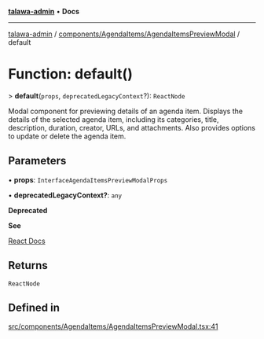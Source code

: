 [**talawa-admin**](../../../../README.md) • **Docs**

***

[talawa-admin](../../../../modules.md) / [components/AgendaItems/AgendaItemsPreviewModal](../README.md) / default

# Function: default()

\> **default**(`props`, `deprecatedLegacyContext`?): `ReactNode`

Modal component for previewing details of an agenda item.
Displays the details of the selected agenda item, including its categories, title, description, duration, creator, URLs, and attachments.
Also provides options to update or delete the agenda item.

## Parameters

• **props**: `InterfaceAgendaItemsPreviewModalProps`

• **deprecatedLegacyContext?**: `any`

**Deprecated**

**See**

[React Docs](https://legacy.reactjs.org/docs/legacy-context.html#referencing-context-in-lifecycle-methods)

## Returns

`ReactNode`

## Defined in

[src/components/AgendaItems/AgendaItemsPreviewModal.tsx:41](https://github.com/PalisadoesFoundation/talawa-admin/blob/084ac7e92dede9766b77e75cf296f40165965140/src/components/AgendaItems/AgendaItemsPreviewModal.tsx#L41)

